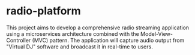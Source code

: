 # radio-platform
This project aims to develop a comprehensive radio streaming application using a microservices architecture combined with the Model-View-Controller (MVC) pattern. The application will capture audio output from "Virtual DJ" software and broadcast it in real-time to users.
